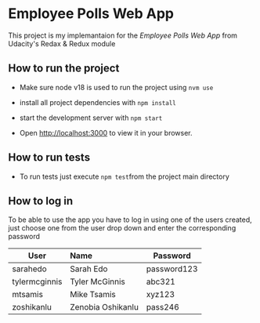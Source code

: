 # Employee Polls Web App

This project is my implemantaion for the *Employee Polls Web App* from Udacity's Redax & Redux module 

##  How to run the project

- Make sure node v18 is used to run the project using `nvm use`

- install all project dependencies with `npm install`
- start the development server with `npm start`
- Open [http://localhost:3000](http://localhost:3000) to view it in your browser.

## How to run tests

- To run tests just execute `npm test`from the project main directory


## How to log in 

To be able to use the app you have to log in using one of the users created, just choose one from the user drop down and enter the corresponding password


| User   |      Name      |  Password |
|----------|:-------------|--------|
| sarahedo |  Sarah Edo | password123 |
| tylermcginnis |    Tyler McGinnis   |   abc321 |
| mtsamis | Mike Tsamis |   xyz123 |
| zoshikanlu | Zenobia Oshikanlu |   pass246 |






